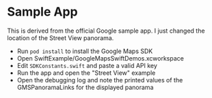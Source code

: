 # Sample App 

This is derived from the official Google sample app. I just changed the location of the Street View panorama.

- Run `pod install` to install the Google Maps SDK
- Open SwiftExample/GoogleMapsSwiftDemos.xcworkspace
- Edit `SDKConstants.swift` and paste a valid API key
- Run the app and open the "Street View" example
- Open the debugging log and note the printed values of the GMSPanoramaLinks for the displayed panorama
